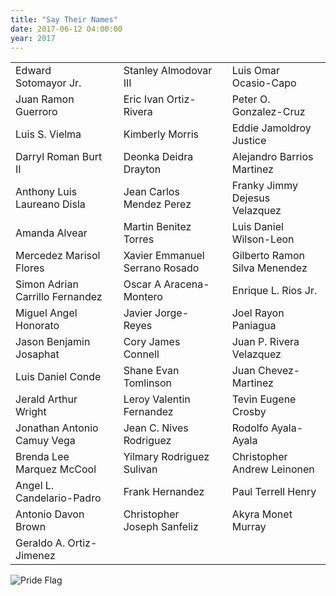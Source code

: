 ```yaml
---
title: "Say Their Names"
date: 2017-06-12 04:00:00
year: 2017
---
```


<table>
  <tr><td>Edward Sotomayor Jr.</td><td>    </td><td>Stanley Almodovar III</td><td>    </td><td>Luis Omar Ocasio-Capo</td></tr>
  <tr><td>Juan Ramon Guerroro</td><td></td><td>Eric Ivan Ortiz-Rivera</td><td></td><td>Peter O. Gonzalez-Cruz</td></tr>
  <tr><td>Luis S. Vielma</td><td></td><td>Kimberly Morris</td><td></td><td>Eddie Jamoldroy Justice</td></tr>
  <tr><td>Darryl Roman Burt II</td><td></td><td>Deonka Deidra Drayton</td><td></td><td>Alejandro Barrios Martinez</td></tr>
  <tr><td>Anthony Luis Laureano Disla</td><td></td><td>Jean Carlos Mendez Perez</td><td></td><td>Franky Jimmy Dejesus Velazquez</td></tr>
  <tr><td>Amanda Alvear</td><td></td><td>Martin Benitez Torres</td><td></td><td>Luis Daniel Wilson-Leon</td></tr>
  <tr><td>Mercedez Marisol Flores</td><td></td><td>Xavier Emmanuel Serrano Rosado</td><td></td><td>Gilberto Ramon Silva Menendez</td></tr>
  <tr><td>Simon Adrian Carrillo Fernandez</td><td></td><td>Oscar A Aracena-Montero</td><td></td><td>Enrique L. Rios Jr.</td></tr>
  <tr><td>Miguel Angel Honorato</td><td></td><td>Javier Jorge-Reyes</td><td></td><td>Joel Rayon Paniagua</td></tr>
  <tr><td>Jason Benjamin Josaphat</td><td></td><td>Cory James Connell</td><td></td><td>Juan P. Rivera Velazquez</td></tr>
  <tr><td>Luis Daniel Conde</td><td></td><td>Shane Evan Tomlinson</td><td></td><td>Juan Chevez-Martinez</td></tr>
  <tr><td>Jerald Arthur Wright</td><td></td><td>Leroy Valentin Fernandez</td><td></td><td>Tevin Eugene Crosby</td></tr>
  <tr><td>Jonathan Antonio Camuy Vega</td><td></td><td>Jean C. Nives Rodriguez</td><td></td><td>Rodolfo Ayala-Ayala</td></tr>
  <tr><td>Brenda Lee Marquez McCool</td><td></td><td>Yilmary Rodriguez Sulivan</td><td></td><td>Christopher Andrew Leinonen</td></tr>
  <tr><td>Angel L. Candelario-Padro</td><td></td><td>Frank Hernandez</td><td></td><td>Paul Terrell Henry</td></tr>
  <tr><td>Antonio Davon Brown</td><td></td><td>Christopher Joseph Sanfeliz</td><td></td><td>Akyra Monet Murray</td></tr>
  <tr><td>Geraldo A. Ortiz-Jimenez</td><td></td><td></td><td></td><td></td></tr>
</table>

<p><img src="{{'/files/2017/06/pride.jpg' | relative_url}}" alt="Pride Flag" /></p>
